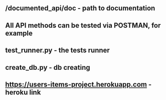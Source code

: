 ## /documented_api/doc - path to documentation
## All API methods can be tested via POSTMAN, for example
## test_runner.py - the tests runner
## create_db.py - db creating
## https://users-items-project.herokuapp.com - heroku link